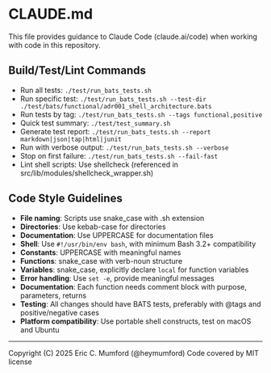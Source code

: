 # CLAUDE.md

This file provides guidance to Claude Code (claude.ai/code) when working with code in this repository.

## Build/Test/Lint Commands

- Run all tests: `./test/run_bats_tests.sh`
- Run specific test: `./test/run_bats_tests.sh --test-dir ./test/bats/functional/adr001_shell_architecture.bats` 
- Run tests by tag: `./test/run_bats_tests.sh --tags functional,positive`
- Quick test summary: `./test/test_summary.sh`
- Generate test report: `./test/run_bats_tests.sh --report markdown|json|tap|html|junit`
- Run with verbose output: `./test/run_bats_tests.sh --verbose`
- Stop on first failure: `./test/run_bats_tests.sh --fail-fast`
- Lint shell scripts: Use shellcheck (referenced in src/lib/modules/shellcheck_wrapper.sh)

## Code Style Guidelines

- **File naming**: Scripts use snake_case with .sh extension
- **Directories**: Use kebab-case for directories
- **Documentation**: Use UPPERCASE for documentation files
- **Shell**: Use `#!/usr/bin/env bash`, with minimum Bash 3.2+ compatibility
- **Constants**: UPPERCASE with meaningful names
- **Functions**: snake_case with verb-noun structure
- **Variables**: snake_case, explicitly declare `local` for function variables
- **Error handling**: Use `set -e`, provide meaningful messages
- **Documentation**: Each function needs comment block with purpose, parameters, returns
- **Testing**: All changes should have BATS tests, preferably with @tags and positive/negative cases
- **Platform compatibility**: Use portable shell constructs, test on macOS and Ubuntu

---
Copyright (C) 2025 Eric C. Mumford (@heymumford) Code covered by MIT license
